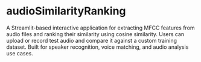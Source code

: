 # audioSimilarityRanking
A Streamlit-based interactive application for extracting MFCC features from audio files and ranking their similarity using cosine similarity. Users can upload or record test audio and compare it against a custom training dataset. Built for speaker recognition, voice matching, and audio analysis use cases.
